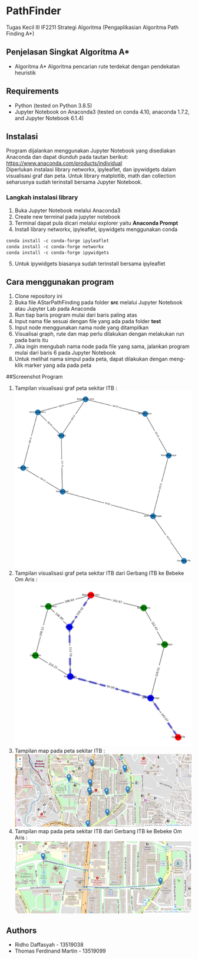 # PathFinder
Tugas Kecil III IF2211 Strategi Algoritma
(Pengaplikasian Algoritma Path Finding A*)

## Penjelasan Singkat Algoritma A*
* Algoritma A*
Algoritma pencarian rute terdekat dengan pendekatan heuristik

## Requirements
* Python (tested on Python 3.8.5)
* Jupyter Notebook on Anaconda3 (tested on conda 4.10, anaconda 1.7.2, and Jupyter Notebook 6.1.4)

## Instalasi
Program dijalankan menggunakan Jupyter Notebook yang disediakan Anaconda dan dapat diunduh pada tautan berikut:  
https://www.anaconda.com/products/individual  
Diperlukan instalasi library networkx, ipyleaflet, dan ipywidgets dalam visualisasi graf dan peta. Untuk library matplotlib, math dan collection seharusnya sudah terinstall bersama Jupyter Notebook.
### Langkah instalasi library 
1. Buka Jupyter Notebook melalui Anaconda3
2. Create new terminal pada jupyter notebook
3. Terminal dapat pula dicari melalui explorer yaitu **Anaconda Prompt**
4. Install library networkx, ipyleaflet, ipywidgets menggunakan conda
```
conda install -c conda-forge ipyleaflet  
conda install -c conda-forge networkx
conda install -c conda-forge ipywidgets
```
5. Untuk ipywidgets biasanya sudah terinstall bersama ipyleaflet

## Cara menggunakan program
1. Clone repository ini
2. Buka file AStarPathFinding pada folder **src** melalui Jupyter Notebook atau Jupyter Lab pada Anaconda
3. Run tiap baris program mulai dari baris paling atas
4. Input nama file sesuai dengan file yang ada pada folder **test**
5. Input node menggunakan nama node yang ditampilkan
6. Visualisai graph, rute dan map perlu dilakukan dengan melakukan run pada baris itu
7. Jika ingin mengubah nama node pada file yang sama, jalankan program mulai dari baris 6 pada Jupyter Notebook
8. Untuk melihat nama simpul pada peta, dapat dilakukan dengan meng-klik marker yang ada pada peta

##Screenshot Program
1. Tampilan visualisasi graf peta sekitar ITB :
![Example screenshot](./img/itb-visualisasigraf.png)
2. Tampilan visualisasi graf peta sekitar ITB dari Gerbang ITB ke Bebeke Om Aris :
![Example screenshot](./img/itb-visualisasigraf-simpul.png)
3. Tampilan map pada peta sekitar ITB :
![Example screenshot](./img/itb-visualisasimap.png)
4. Tampilan map pada peta sekitar ITB dari Gerbang ITB ke Bebeke Om Aris :
![Example screenshot](./img/itb-visualisasimap-simpul.png)

## Authors
* Ridho Daffasyah - 13519038
* Thomas Ferdinand Martin - 13519099
